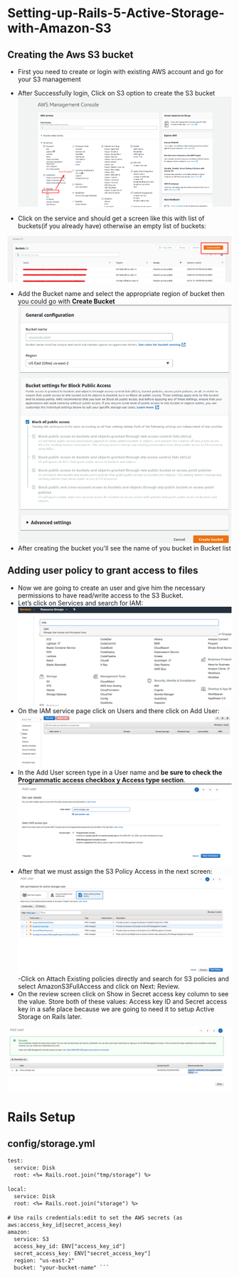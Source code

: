 # Setting-up-Rails-5-Active-Storage-with-Amazon-S3

## Creating the Aws S3 bucket

- First you need to create or login with existing AWS account and go for your S3 management
- After Successfully login, Click on S3 option to create the S3 bucket
![](aws1.png)

- Click on the service and should get a screen like this with list of buckets(if you already have) otherwise an empty list of buckets:

![](aws2.png)

- Add the Bucket name and select the appropriate region of bucket then you could go with **Create Bucket**
![](aws33.png)
- After creating the bucket you'll see the name of you bucket in Bucket list

## Adding user policy to grant access to files
- Now we are going to create an user and give him the necessary permissions to have read/write access to the S3 Bucket.
- Let’s click on Services and search for IAM:
![](aws4.png)
- On the IAM service page click on Users and there click on Add User:
![](aws5.png)
- In the Add User screen type in a User name and **be sure to check the Programmatic access checkbox y Access type section**.
![](aws6.png)
- After that we must assign the S3 Policy Access in the next screen:
![](aws7.png)
-Click on Attach Existing policies directly and search for S3 policies and select AmazonS3FullAccess and click on Next: Review.
- On the review screen click on Show in Secret access key column to see the value. Store both of these values: Access key ID and Secret access key in a safe place because we are going to need it to setup Active Storage on Rails later.

![](aws8.png)

# Rails Setup

## config/storage.yml
```
test:
  service: Disk
  root: <%= Rails.root.join("tmp/storage") %>

local:
  service: Disk
  root: <%= Rails.root.join("storage") %>

# Use rails credentials:edit to set the AWS secrets (as aws:access_key_id|secret_access_key)
amazon:
  service: S3
  access_key_id: ENV["access_key_id"]
  secret_access_key: ENV["secret_access_key"]
  region: "us-east-2"
  bucket: "your-bucket-name" ```
